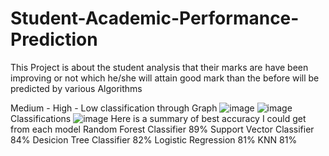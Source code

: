 # Student-Academic-Performance-Prediction
This Project is about the student analysis that their marks are have been improving or not which he/she will attain good mark than the before will be predicted by various Algorithms

Medium - High - Low classification through Graph
![image](https://user-images.githubusercontent.com/107334941/235394789-cf64cb33-64ae-4271-a8fe-3af209b0ae22.png)
![image](https://user-images.githubusercontent.com/107334941/235394808-c3cf721b-4680-4c97-a4ae-b920f94c2f75.png)
Classifications
![image](https://user-images.githubusercontent.com/107334941/235394844-96882340-3fe4-456c-99e4-cb755296ff7f.png)
Here is a summary of best accuracy I could get from each model
Random Forest Classifier 89%
Support Vector Classifier 84%
Desicion Tree Classifier 82%
Logistic Regression 81%
KNN 81%
